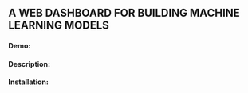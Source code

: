 ## A WEB DASHBOARD FOR BUILDING MACHINE LEARNING MODELS

#### Demo:

#### Description:

#### Installation:
